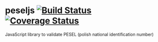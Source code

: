 # peseljs [![Build Status](https://travis-ci.org/jaroslawkrol/peseljs.svg?branch=master)](https://travis-ci.org/jaroslawkrol/peseljs)  [![Coverage Status](https://coveralls.io/repos/github/jaroslawkrol/peseljs/badge.svg?branch=master)](https://coveralls.io/github/jaroslawkrol/peseljs?branch=master)

JavaScript library to validate PESEL (polish national identification number)

